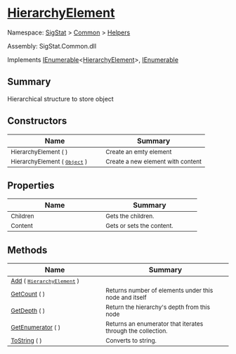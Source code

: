 # [HierarchyElement](./HierarchyElement.md)

Namespace: [SigStat]() > [Common](./../README.md) > [Helpers](./README.md)

Assembly: SigStat.Common.dll

Implements [IEnumerable](https://docs.microsoft.com/en-us/dotnet/api/System.Collections.Generic.IEnumerable-1)\<[HierarchyElement](./HierarchyElement.md)>, [IEnumerable](https://docs.microsoft.com/en-us/dotnet/api/System.Collections.IEnumerable)

## Summary
Hierarchical structure to store object

## Constructors

| Name | Summary | 
| --- | --- | 
| <sub>HierarchyElement (  )</sub><div style="width: 200px">| <sub>Create an emty element</sub><div style="width: 200px">| <br>
| <sub>HierarchyElement ( [`Object`](https://docs.microsoft.com/en-us/dotnet/api/System.Object) )</sub><div style="width: 200px">| <sub>Create a new element with content</sub><div style="width: 200px">| <br>


## Properties

| Name | Summary | 
| --- | --- | 
| <sub>Children</sub><div style="width: 200px">| <sub>Gets the children.</sub><div style="width: 200px">| <br>
| <sub>Content</sub><div style="width: 200px">| <sub>Gets or sets the content.</sub><div style="width: 200px">| <br>


## Methods

| Name | Summary | 
| --- | --- | 
| <sub>[Add](./Methods/HierarchyElement-100664010.md) ( [`HierarchyElement`](./HierarchyElement.md) )</sub><div style="width: 200px">| <sub></sub><div style="width: 200px">| <br>
| <sub>[GetCount](./Methods/HierarchyElement-100664012.md) (  )</sub><div style="width: 200px">| <sub>Returns number of elements under this node and itself</sub><div style="width: 200px">| <br>
| <sub>[GetDepth](./Methods/HierarchyElement-100664011.md) (  )</sub><div style="width: 200px">| <sub>Return the hierarchy's depth from this node</sub><div style="width: 200px">| <br>
| <sub>[GetEnumerator](./Methods/HierarchyElement-100664014.md) (  )</sub><div style="width: 200px">| <sub>Returns an enumerator that iterates through the collection.</sub><div style="width: 200px">| <br>
| <sub>[ToString](./Methods/HierarchyElement-100664013.md) (  )</sub><div style="width: 200px">| <sub>Converts to string.</sub><div style="width: 200px">| <br>


